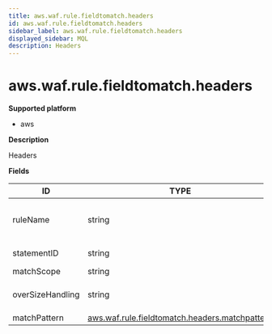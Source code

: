 ```yaml
---
title: aws.waf.rule.fieldtomatch.headers
id: aws.waf.rule.fieldtomatch.headers
sidebar_label: aws.waf.rule.fieldtomatch.headers
displayed_sidebar: MQL
description: Headers
---
```


# aws.waf.rule.fieldtomatch.headers

**Supported platform**

- aws

**Description**

Headers

**Fields**

| ID               | TYPE                                                                                                | DESCRIPTION                                |
| ---------------- | --------------------------------------------------------------------------------------------------- | ------------------------------------------ |
| ruleName         | string                                                                                              | Name of the rule this statement belongs to |
| statementID      | string                                                                                              | ID of the statement                        |
| matchScope       | string                                                                                              | Match scope                                |
| overSizeHandling | string                                                                                              | What to do if the headers are over size    |
| matchPattern     | [aws.waf.rule.fieldtomatch.headers.matchpattern](aws.waf.rule.fieldtomatch.headers.matchpattern.md) | Match pattern                              |
